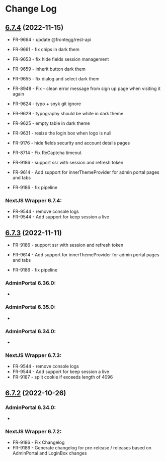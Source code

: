 # Change Log

## [6.7.4](https://github.com/frontegg/frontegg-nextjs/compare/v6.7.3...v6.7.4) (2022-11-15)

- FR-9664 - update @frontegg/rest-api
- FR-9661 - fix chips in dark them
- FR-9653 - fix hide fields session management
- FR-9659 - inherit button dark them
- FR-9655 - fix dialog and select dark them
- FR-8948 - Fix - clean error message from sign up page when visiting it again
- FR-9624 - typo + snyk git ignore
- FR-9629 - typography should be white in dark theme
- FR-9625 - empty table in dark theme
- FR-9631 - resize the login box when logo is null
- FR-9176 - hide fields security and account details pages
- FR-8714 - Fix ReCaptcha timeout
- FR-9186 - support ssr with session and refresh token
- FR-9614 - Add support for innerThemeProvider for admin portal pages and tabs

- FR-9186 - fix pipeline

### NextJS Wrapper 6.7.4:
- FR-9544 - remove console logs
- FR-9544 - Add support for keep session a live

## [6.7.3](https://github.com/frontegg/frontegg-nextjs/compare/v6.7.2...v6.7.3) (2022-11-11)

- FR-9186 - support ssr with session and refresh token
- FR-9614 - Add support for innerThemeProvider for admin portal pages and tabs

- FR-9186 - fix pipeline
### AdminPortal 6.36.0:
- 

### AdminPortal 6.35.0:
- 
### AdminPortal 6.34.0:
- 

### NextJS Wrapper 6.7.3:
- FR-9544 - remove console logs
- FR-9544 - Add support for keep session a live
- FR-9187 - split cookie if exceeds length of 4096

## [6.7.2](https://github.com/frontegg/frontegg-nextjs/compare/v6.7.1...v6.7.2) (2022-10-26)

### AdminPortal 6.34.0:
- 

### NextJS Wrapper 6.7.2:
- FR-9186 - Fix Changelog
- FR-9186 - Generate changelog for pre-release / releases based on AdminPortal and LoginBox changes

